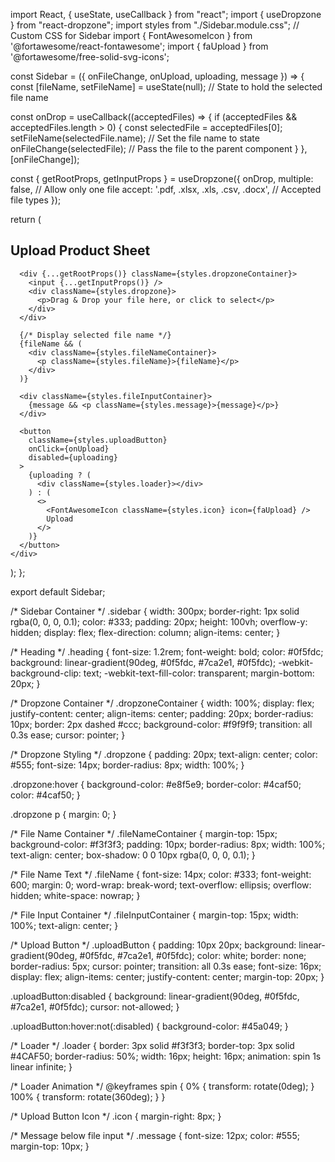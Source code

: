 import React, { useState, useCallback } from "react";
import { useDropzone } from "react-dropzone";
import styles from "./Sidebar.module.css"; // Custom CSS for Sidebar
import { FontAwesomeIcon } from '@fortawesome/react-fontawesome';
import { faUpload } from '@fortawesome/free-solid-svg-icons';

const Sidebar = ({ onFileChange, onUpload, uploading, message }) => {
  const [fileName, setFileName] = useState(null); // State to hold the selected file name

  const onDrop = useCallback((acceptedFiles) => {
    if (acceptedFiles && acceptedFiles.length > 0) {
      const selectedFile = acceptedFiles[0];
      setFileName(selectedFile.name); // Set the file name to state
      onFileChange(selectedFile); // Pass the file to the parent component
    }
  }, [onFileChange]);

  const { getRootProps, getInputProps } = useDropzone({
    onDrop,
    multiple: false, // Allow only one file
    accept: '.pdf, .xlsx, .xls, .csv, .docx', // Accepted file types
  });

  return (
    <div className={styles.sidebar}>
      <h2 className={styles.heading}>Upload Product Sheet</h2>

      <div {...getRootProps()} className={styles.dropzoneContainer}>
        <input {...getInputProps()} />
        <div className={styles.dropzone}>
          <p>Drag & Drop your file here, or click to select</p>
        </div>
      </div>

      {/* Display selected file name */}
      {fileName && (
        <div className={styles.fileNameContainer}>
          <p className={styles.fileName}>{fileName}</p>
        </div>
      )}

      <div className={styles.fileInputContainer}>
        {message && <p className={styles.message}>{message}</p>}
      </div>

      <button
        className={styles.uploadButton}
        onClick={onUpload}
        disabled={uploading}
      >
        {uploading ? (
          <div className={styles.loader}></div>
        ) : (
          <>
            <FontAwesomeIcon className={styles.icon} icon={faUpload} />
            Upload
          </>
        )}
      </button>
    </div>
  );
};

export default Sidebar;


/* Sidebar Container */
.sidebar {
  width: 300px;
  border-right: 1px solid rgba(0, 0, 0, 0.1);
  color: #333;
  padding: 20px;
  height: 100vh;
  overflow-y: hidden;
  display: flex;
  flex-direction: column;
  align-items: center;
}

/* Heading */
.heading {
  font-size: 1.2rem;
  font-weight: bold;
  color: #0f5fdc;
  background: linear-gradient(90deg, #0f5fdc, #7ca2e1, #0f5fdc);
  -webkit-background-clip: text;
  -webkit-text-fill-color: transparent;
  margin-bottom: 20px;
}

/* Dropzone Container */
.dropzoneContainer {
  width: 100%;
  display: flex;
  justify-content: center;
  align-items: center;
  padding: 20px;
  border-radius: 10px;
  border: 2px dashed #ccc;
  background-color: #f9f9f9;
  transition: all 0.3s ease;
  cursor: pointer;
}

/* Dropzone Styling */
.dropzone {
  padding: 20px;
  text-align: center;
  color: #555;
  font-size: 14px;
  border-radius: 8px;
  width: 100%;
}

.dropzone:hover {
  background-color: #e8f5e9;
  border-color: #4caf50;
  color: #4caf50;
}

.dropzone p {
  margin: 0;
}

/* File Name Container */
.fileNameContainer {
  margin-top: 15px;
  background-color: #f3f3f3;
  padding: 10px;
  border-radius: 8px;
  width: 100%;
  text-align: center;
  box-shadow: 0 0 10px rgba(0, 0, 0, 0.1);
}

/* File Name Text */
.fileName {
  font-size: 14px;
  color: #333;
  font-weight: 600;
  margin: 0;
  word-wrap: break-word;
  text-overflow: ellipsis;
  overflow: hidden;
  white-space: nowrap;
}

/* File Input Container */
.fileInputContainer {
  margin-top: 15px;
  width: 100%;
  text-align: center;
}

/* Upload Button */
.uploadButton {
  padding: 10px 20px;
  background: linear-gradient(90deg, #0f5fdc, #7ca2e1, #0f5fdc);
  color: white;
  border: none;
  border-radius: 5px;
  cursor: pointer;
  transition: all 0.3s ease;
  font-size: 16px;
  display: flex;
  align-items: center;
  justify-content: center;
  margin-top: 20px;
}

.uploadButton:disabled {
  background: linear-gradient(90deg, #0f5fdc, #7ca2e1, #0f5fdc);
  cursor: not-allowed;
}

.uploadButton:hover:not(:disabled) {
  background-color: #45a049;
}

/* Loader */
.loader {
  border: 3px solid #f3f3f3;
  border-top: 3px solid #4CAF50;
  border-radius: 50%;
  width: 16px;
  height: 16px;
  animation: spin 1s linear infinite;
}

/* Loader Animation */
@keyframes spin {
  0% {
    transform: rotate(0deg);
  }
  100% {
    transform: rotate(360deg);
  }
}

/* Upload Button Icon */
.icon {
  margin-right: 8px;
}

/* Message below file input */
.message {
  font-size: 12px;
  color: #555;
  margin-top: 10px;
}

